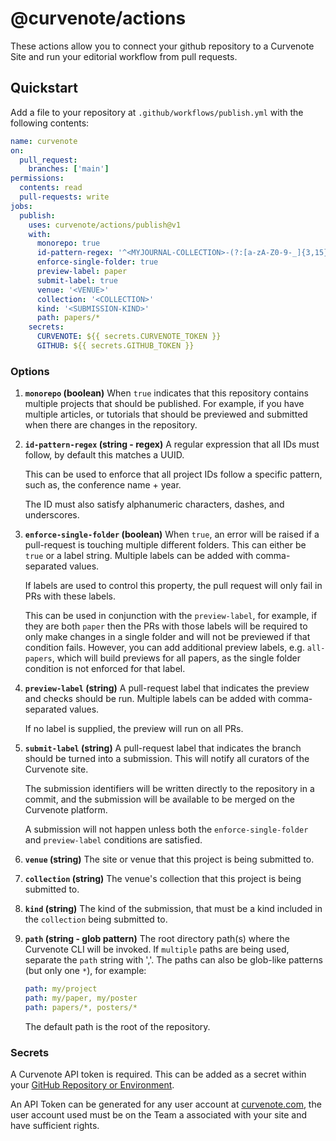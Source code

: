 # @curvenote/actions

These actions allow you to connect your github repository to a Curvenote Site and run your editorial workflow from pull requests.

## Quickstart

Add a file to your repository at `.github/workflows/publish.yml` with the following contents:

```yaml
name: curvenote
on:
  pull_request:
    branches: ['main']
permissions:
  contents: read
  pull-requests: write
jobs:
  publish:
    uses: curvenote/actions/publish@v1
    with:
      monorepo: true
      id-pattern-regex: '^<MYJOURNAL-COLLECTION>-(?:[a-zA-Z0-9-_]{3,15})$'
      enforce-single-folder: true
      preview-label: paper
      submit-label: true
      venue: '<VENUE>'
      collection: '<COLLECTION>'
      kind: '<SUBMISSION-KIND>'
      path: papers/*
    secrets:
      CURVENOTE: ${{ secrets.CURVENOTE_TOKEN }}
      GITHUB: ${{ secrets.GITHUB_TOKEN }}
```

### Options

1. **`monorepo` (boolean)**
   When `true` indicates that this repository contains multiple projects that should be published. For example, if you have multiple articles, or tutorials that should be previewed and submitted when there are changes in the repository.

1. **`id-pattern-regex` (string - regex)**
   A regular expression that all IDs must follow, by default this matches a UUID.

   This can be used to enforce that all project IDs follow a specific pattern, such as,
   the conference name + year.

   The ID must also satisfy alphanumeric characters, dashes, and underscores.

1. **`enforce-single-folder` (boolean)**
   When `true`, an error will be raised if a pull-request is touching multiple
   different folders. This can either be `true` or a label string.
   Multiple labels can be added with comma-separated values.

   If labels are used to control this property, the pull request will only fail in
   PRs with these labels.

   This can be used in conjunction with the `preview-label`, for example, if they
   are both `paper` then the PRs with those labels will be required to only make changes
   in a single folder and will not be previewed if that condition fails.
   However, you can add additional preview labels, e.g. `all-papers`, which will build
   previews for all papers, as the single folder condition is not enforced for that label.

1. **`preview-label` (string)**
   A pull-request label that indicates the preview and checks should be run.
   Multiple labels can be added with comma-separated values.

   If no label is supplied, the preview will run on all PRs.

1. **`submit-label` (string)**
   A pull-request label that indicates the branch should be turned into a submission.
   This will notify all curators of the Curvenote site.

   The submission identifiers will be written directly to the repository in a commit,
   and the submission will be available to be merged on the Curvenote platform.

   A submission will not happen unless both the `enforce-single-folder` and `preview-label`
   conditions are satisfied.

1. **`venue` (string)**
   The site or venue that this project is being submitted to.

1. **`collection` (string)**
   The venue's collection that this project is being submitted to.

1. **`kind` (string)**
   The kind of the submission, that must be a kind included in the `collection` being submitted to.

1. **`path` (string - glob pattern)**
   The root directory path(s) where the Curvenote CLI will be invoked. If `multiple` paths are being used, separate the `path` string with ','. The paths can also be glob-like patterns (but only one `*`), for example:

   ```yaml
   path: my/project
   path: my/paper, my/poster
   path: papers/*, posters/*
   ```

   The default path is the root of the repository.

### Secrets

A Curvenote API token is required. This can be added as a secret within your [GitHub Repository or Environment](https://docs.github.com/en/actions/security-guides/using-secrets-in-github-actions).

An API Token can be generated for any user account at [curvenote.com](https://curvenote.com/profile?settings=true&tab=profile-api&subtab=general), the user account used must be on the Team a associated with your site and have sufficient rights.
